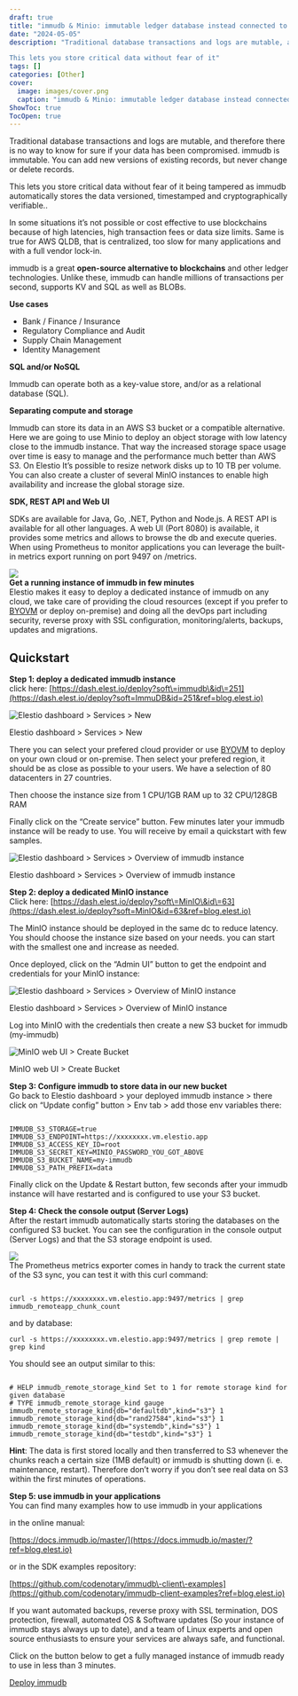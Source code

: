 ```yaml
---
draft: true
title: "immudb & Minio: immutable ledger database instead connected to an object storage. A fast and safe alternative to blockchains."
date: "2024-05-05"
description: "Traditional database transactions and logs are mutable, and therefore there is no way to know for sure if your data has been compromised. immudb is immutable. You can add new versions of existing records, but never change or delete records.

This lets you store critical data without fear of it"
tags: []
categories: [Other]
cover:
  image: images/cover.png
  caption: "immudb & Minio: immutable ledger database instead connected to an object storage. A fast and safe alternative to blockchains."
ShowToc: true
TocOpen: true
---
```



Traditional database transactions and logs are mutable, and therefore there is no way to know for sure if your data has been compromised. immudb is immutable. You can add new versions of existing records, but never change or delete records. 

This lets you store critical data without fear of it being tampered as immudb automatically stores the data versioned, timestamped and cryptographically verifiable..

In some situations it’s not possible or cost effective to use blockchains because of high latencies, high transaction fees or data size limits. Same is true for AWS QLDB, that is centralized, too slow for many applications and with a full vendor lock\-in.

immudb is a great **open\-source alternative to blockchains** and other ledger technologies. Unlike these, immudb can handle millions of transactions per second, supports KV and SQL as well as BLOBs.  


**Use cases**

* Bank / Finance / Insurance
* Regulatory Compliance and Audit
* Supply Chain Management
* Identity Management

**SQL and/or NoSQL** 

Immudb can operate both as a key\-value store, and/or as a relational database (SQL). 

**Separating compute and storage**

Immudb can store its data in an AWS S3 bucket or a compatible alternative. Here we are going to use Minio to deploy an object storage with low latency close to the immudb instance. That way the increased storage space usage over time is easy to manage and the performance much better than AWS S3\. On Elestio It’s possible to resize network disks up to 10 TB per volume. You can also create a cluster of several MinIO instances to enable high availability and increase the global storage size.  


**SDK, REST API and Web UI**

SDKs are available for Java, Go, .NET, Python and Node.js. A REST API is available for all other languages. A web UI (Port 8080\) is available, it provides some metrics and allows to browse the db and execute queries. When using Prometheus to monitor applications you can leverage the built\-in metrics export running on port 9497 on /metrics.

![](https://lh5.googleusercontent.com/trqsvyC1fyj-foiyXTUjR1ZyFFTYT8hZKQIrwmpv1dgzOQpJZDPvKeg0kXUfFEw1WZ4gbNZ62usrLmq3dh6Jq6KWFEaEZldgkdsWVNChnemE7Fjkk_2CNEt64Hgb9MHoVTtwVYRfc_vCiMph-w)  
**Get a running instance of immudb in few minutes**  
Elestio makes it easy to deploy a dedicated instance of immudb on any cloud, we take care of providing the cloud resources (except if you prefer to [BYOVM](https://docs.elest.io/books/cloud-providers/page/byovm-bring-your-own-vm?ref=blog.elest.io) or deploy on\-premise) and doing all the devOps part including security, reverse proxy with SSL configuration, monitoring/alerts, backups, updates and migrations.   
  


## Quickstart

**Step 1: deploy a dedicated immudb instance**  
click here: [https://dash.elest.io/deploy?soft\=immudb\&id\=251](https://dash.elest.io/deploy?soft=ImmuDB&id=251&ref=blog.elest.io)

![Elestio dashboard > Services > New](https://lh3.googleusercontent.com/623C2wihgsCCfKctGqYum9wvoIIKnBmXyLQNv3gmMhvOlmGn4FbBtx62XCTIt7APxypIzDUoCMGSsBGvIM-i8kVoIuRDskz0zEmXWU3HaPDffV_RZpgZURIcaK1wJHnzjrGw_AnSHLXqo8I6Dw)

Elestio dashboard \> Services \> New

  
There you can select your prefered cloud provider or use [BYOVM](https://docs.elest.io/books/cloud-providers/page/byovm-bring-your-own-vm?ref=blog.elest.io) to deploy on your own cloud or on\-premise. Then select your prefered region, it should be as close as possible to your users. We have a selection of 80 datacenters in 27 countries.

Then choose the instance size from 1 CPU/1GB RAM up to 32 CPU/128GB RAM

Finally click on the “Create service” button. Few minutes later your immudb instance will be ready to use. You will receive by email a quickstart with few samples.  


![Elestio dashboard > Services > Overview of immudb instance](https://lh4.googleusercontent.com/TWvZzWuypSpiLNNQN-yBxsfG2J9y0ZZPpbeaKgamXkagVez02dskW6Jmu2Fg2MK8vwTEfLQopbEjS6fb5YwQ-kRLUhfshgl7lDT3fkFsu4uVRmjM6e5YonOYjA7RC-eK4iFho85AV2jSKy5SKw)

Elestio dashboard \> Services \> Overview of immudb instance

  
  
**Step 2: deploy a dedicated MinIO instance**  
Click here: [https://dash.elest.io/deploy?soft\=MinIO\&id\=63](https://dash.elest.io/deploy?soft=MinIO&id=63&ref=blog.elest.io)

The MinIO instance should be deployed in the same dc to reduce latency. You should choose the instance size based on your needs. you can start with the smallest one and increase as needed.

Once deployed, click on the “Admin UI” button to get the endpoint and credentials for your MinIO instance:   


![Elestio dashboard > Services > Overview of MinIO instance](https://lh6.googleusercontent.com/IWPkBRUVZkf9ap609yLGD9K5vtEU-YkYG7_R_8ScTS79tlPESGAOumwCvLWoxDwUu0XUd1LoZqEXGVUYmeuNLlZ0fiRL6LBLAYnxbLls0LTRBpCCYQkM0XEmFwDbhcGjMBPQSdzsXYPpAN-V7g)

Elestio dashboard \> Services \> Overview of MinIO instance

  


Log into MinIO with the credentials then create a new S3 bucket for immudb (my\-immudb)

![MinIO web UI > Create Bucket](https://lh5.googleusercontent.com/SiZxT3h5BPBCFEZvCUh-mXpM1vfQ8XscIMp8g0lhzbYcQ0LecUOV71c2ouul91NL4lcIzkzNfIuuhVzFnjEdKYiHlC2EoiU-qSg9u9lGRZbj6DaXfttZnQ5iBXvKcDul6hLsX_b2AHXVFiOvvw)

MinIO web UI \> Create Bucket

**Step 3: Configure immudb to store data in our new bucket**  
Go back to Elestio dashboard \> your deployed immudb instance \> there click on “Update config” button \> Env tab \> add those env variables there: 




```

IMMUDB_S3_STORAGE=true
IMMUDB_S3_ENDPOINT=https://xxxxxxxx.vm.elestio.app
IMMUDB_S3_ACCESS_KEY_ID=root
IMMUDB_S3_SECRET_KEY=MINIO_PASSWORD_YOU_GOT_ABOVE
IMMUDB_S3_BUCKET_NAME=my-immudb
IMMUDB_S3_PATH_PREFIX=data

```


Finally click on the Update \& Restart button, few seconds after your immudb instance will have restarted and is configured to use your S3 bucket.  
  


**Step 4: Check the console output (Server Logs)**  
After the restart immudb automatically starts storing the databases on the configured S3 bucket. You can see the configuration in the console output (Server Logs) and that the S3 storage endpoint is used. 

![](https://lh3.googleusercontent.com/dZw75EL0A1czF8QLmir4lq3tP1ITsQYixvQcor23Fs1fuqNg8VtBsKj-9QoH4Pc1vdXrHXT_yc_UkaizEk6V90YO3t5N6aEHfDPnfXNQ3_LD9g5mXnQq2mv4xdmpwQSLyDhoiMPPSWPRWwsy_A)  
The Prometheus metrics exporter comes in handy to track the current state of the S3 sync, you can test it with this curl command:




```

curl -s https://xxxxxxxx.vm.elestio.app:9497/metrics | grep immudb_remoteapp_chunk_count 

```


and by database:


```
curl -s https://xxxxxxxx.vm.elestio.app:9497/metrics | grep remote | grep kind

```
You should see an output similar to this:




```

# HELP immudb_remote_storage_kind Set to 1 for remote storage kind for given database
# TYPE immudb_remote_storage_kind gauge
immudb_remote_storage_kind{db="defaultdb",kind="s3"} 1
immudb_remote_storage_kind{db="rand27584",kind="s3"} 1
immudb_remote_storage_kind{db="systemdb",kind="s3"} 1
immudb_remote_storage_kind{db="testdb",kind="s3"} 1

```


**Hint**: The data is first stored locally and then transferred to S3 whenever the chunks reach a certain size (1MB default) or immudb is shutting down (i. e. maintenance, restart). Therefore don’t worry if you don’t see real data on S3 within the first minutes of operations.  


**Step 5: use immudb in your applications**  
You can find many examples how to use immudb in your applications 

in the online manual:  

[https://docs.immudb.io/master/](https://docs.immudb.io/master/?ref=blog.elest.io)


or in the SDK examples repository:  

[https://github.com/codenotary/immudb\-client\-examples](https://github.com/codenotary/immudb-client-examples?ref=blog.elest.io)


If you want automated backups, reverse proxy with SSL termination, DOS protection, firewall, automated OS \& Software updates (So your instance of immudb stays always up to date), and a team of Linux experts and open source enthusiasts to ensure your services are always safe, and functional.

Click on the button below to get a fully managed instance of immudb ready to use in less than 3 minutes. 

[Deploy immudb](https://dash.elest.io/deploy?soft=ImmuDB&id=251&ref=blog.elest.io)

